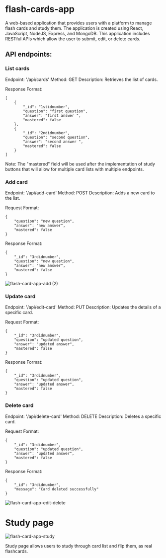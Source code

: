 
# flash-cards-app

A web-based application that provides users with a platform to manage flash cards and study them. The application is created using React, JavaScript, NodeJS, Express, and MongoDB. This application includes RESTful APIs which allow the user to submit, edit, or delete cards.

## API endpoints:

### List cards

Endpoint: '/api/cards' 
Method: GET 
Description: Retrieves the list of cards.

Response Format:
```
[
	{
		"_id": "1stidnumber",
		"question": "first question",
		"answer": "first answer ",
		"mastered": false
	},
	{
		"_id": "2ndidnumber",
		"question": "second question",
		"answer": "second answer ",
		"mastered": false
	}
]
```

Note: The "mastered" field will be used after the implementation of study buttons that will allow for multiple card lists with multiple endpoints.

### Add card

Endpoint: '/api/add-card' 
Method: POST 
Description: Adds a new card to the list. 

Request Format:
```
{
	"question": "new question",
	"answer": "new answer",
	"mastered": false
}
```


Response Format:
```
{
	"_id": "3rdidnumber",
	"question": "new question",
	"answer": "new answer",
	"mastered": false
}
```

![flash-card-app-add (2)](https://user-images.githubusercontent.com/52260481/232910761-9884c96c-8f59-4818-81d6-94c4215939f4.gif)


### Update card

Endpoint: '/api/edit-card' 
Method: PUT 
Description: Updates the details of a specific card. 

Request Format:
```
{	
	"_id": "3rdidnumber",
	"question": "updated question",
	"answer": "updated answer",
	"mastered": false
}
``` 

Response Format:
```
{
	"_id": "3rdidnumber",
	"question": "updated question",
	"answer": "updated answer",
	"mastered": false
}
```

### Delete card

Endpoint: '/api/delete-card' 
Method: DELETE 
Description: Deletes a specific card.

Request Format:
```
{	
	"_id": "3rdidnumber",
	"question": "updated question",
	"answer": "updated answer",
	"mastered": false
}
``` 

Response Format:
```
{
	"_id": "3rdidnumber",
	"message": "Card deleted successfully"
}
```

![flash-card-app-edit-delete](https://user-images.githubusercontent.com/52260481/232908825-e66d2321-8ad2-4fa5-9d5e-beaf0f2cb7a7.gif)


# Study page
![flash-card-app-study](https://user-images.githubusercontent.com/52260481/232908065-0df96373-b48d-4fd0-a720-48769dc0d5b9.gif)

Study page allows users to study through card list and flip them, as real flashcards.
